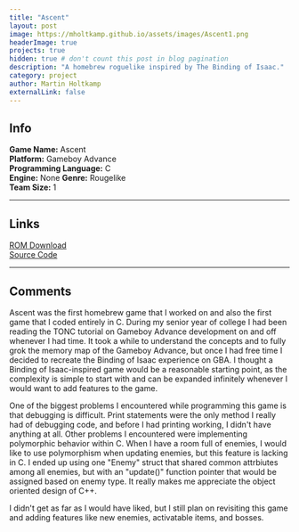 ```yaml
---
title: "Ascent"
layout: post
image: https://mholtkamp.github.io/assets/images/Ascent1.png
headerImage: true
projects: true
hidden: true # don't count this post in blog pagination
description: "A homebrew roguelike inspired by The Binding of Isaac."
category: project
author: Martin Holtkamp
externalLink: false
---
```


## Info

**Game Name:** Ascent  
**Platform:** Gameboy Advance  
**Programming Language:** C  
**Engine:** None
**Genre:** Rougelike  
**Team Size:** 1  

---

## Links

[ROM Download](https://drive.google.com/open?id=0Bz6zRTgs-_fBdEtpdzdobWdBVFE)  
[Source Code](https://github.com/mholtkamp/ascent)

---

## Comments

Ascent was the first homebrew game that I worked on and also the first game that I coded entirely in C. During my senior year of college I had been reading the TONC tutorial on Gameboy Advance development on and off whenever I had time. It took a while to understand the concepts and to fully grok the memory map of the Gameboy Advance, but once I had free time I decided to recreate the Binding of Isaac experience on GBA. I thought a Binding of Isaac-inspired game would be a reasonable starting point, as the complexity is simple to start with and can be expanded infinitely whenever I would want to add features to the game.

One of the biggest problems I encountered while programming this game is that debugging is difficult. Print statements were the only method I really had of debugging code, and before I had printing working, I didn't have anything at all. Other problems I encountered were implementing polymorphic behavior within C. When I have a room full of enemies, I would like to use polymorphism when updating enemies, but this feature is lacking in C. I ended up using one "Enemy" struct that shared common attrbiutes among all enemies, but with an "update()" function pointer that would be assigned based on enemy type. It really makes me appreciate the object oriented design of C++.

I didn't get as far as I would have liked, but I still plan on revisiting this game and adding features like new enemies, activatable items, and bosses.
